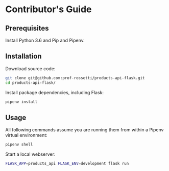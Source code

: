 # Contributor's Guide

## Prerequisites

Install Python 3.6 and Pip and Pipenv.

## Installation

Download source code:

```sh
git clone git@github.com:prof-rossetti/products-api-flask.git
cd products-api-flask/
```

Install package dependencies, including Flask:

```sh
pipenv install
```

## Usage

All following commands assume you are running them from within a Pipenv virtual environment:

```sh
pipenv shell
```

Start a local webserver:

```sh
FLASK_APP=products_api FLASK_ENV=development flask run
```
